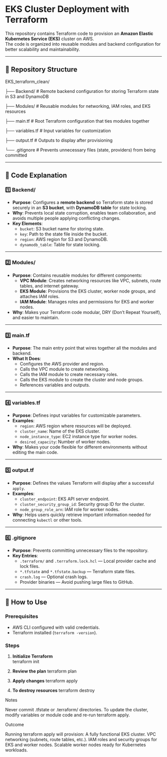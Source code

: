 # EKS Cluster Deployment with Terraform

This repository contains Terraform code to provision an **Amazon Elastic Kubernetes Service (EKS)** cluster on AWS.  
The code is organized into reusable modules and backend configuration for better scalability and maintainability.

---

## 📂 Repository Structure

EKS_terraform_clean/

├── Backend/ # Remote backend configuration for storing Terraform state in S3 and DynamoDB

├── Modules/ # Reusable modules for networking, IAM roles, and EKS resources

├── main.tf # Root Terraform configuration that ties modules together

├── variables.tf # Input variables for customization

├── output.tf # Outputs to display after provisioning

└── .gitignore # Prevents unnecessary files (state, providers) from being committed


---

## 🧩 **Code Explanation**

### 1️⃣ **Backend/**  
- **Purpose**: Configures a **remote backend** so Terraform state is stored securely in an **S3 bucket**, with **DynamoDB table** for state locking.  
- **Why**: Prevents local state corruption, enables team collaboration, and avoids multiple people applying conflicting changes.  
- **Key Elements**:
  - `bucket`: S3 bucket name for storing state.
  - `key`: Path to the state file inside the bucket.
  - `region`: AWS region for S3 and DynamoDB.
  - `dynamodb_table`: Table for state locking.

---

### 2️⃣ **Modules/**  
- **Purpose**: Contains reusable modules for different components:
  - **VPC Module**: Creates networking resources like VPC, subnets, route tables, and internet gateway.
  - **EKS Module**: Provisions the EKS cluster, worker node groups, and attaches IAM roles.
  - **IAM Module**: Manages roles and permissions for EKS and worker nodes.
- **Why**: Makes your Terraform code modular, DRY (Don’t Repeat Yourself), and easier to maintain.

---

### 3️⃣ **main.tf**  
- **Purpose**: The main entry point that wires together all the modules and backend.  
- **What It Does**:
  - Configures the AWS provider and region.
  - Calls the VPC module to create networking.
  - Calls the IAM module to create necessary roles.
  - Calls the EKS module to create the cluster and node groups.
  - References variables and outputs.

---

### 4️⃣ **variables.tf**  
- **Purpose**: Defines input variables for customizable parameters.  
- **Examples**:
  - `region`: AWS region where resources will be deployed.
  - `cluster_name`: Name of the EKS cluster.
  - `node_instance_type`: EC2 instance type for worker nodes.
  - `desired_capacity`: Number of worker nodes.  
- **Why**: Makes your code flexible for different environments without editing the main code.

---

### 5️⃣ **output.tf**  
- **Purpose**: Defines the values Terraform will display after a successful `apply`.  
- **Examples**:
  - `cluster_endpoint`: EKS API server endpoint.
  - `cluster_security_group_id`: Security group ID for the cluster.
  - `node_group_role_arn`: IAM role for worker nodes.  
- **Why**: Helps users quickly retrieve important information needed for connecting `kubectl` or other tools.

---

### 6️⃣ **.gitignore**  
- **Purpose**: Prevents committing unnecessary files to the repository.  
- **Key Entries**:
  - `.terraform/` and `.terraform.lock.hcl` — Local provider cache and lock files.  
  - `*.tfstate` and `*.tfstate.backup` — Terraform state files.  
  - `crash.log` — Optional crash logs.  
  - Provider binaries — Avoid pushing large files to GitHub.  

---

## 🚀 **How to Use**

### Prerequisites
- AWS CLI configured with valid credentials.
- Terraform installed (`terraform -version`).

### Steps
1. **Initialize Terraform**  
   terraform init

2. **Review the plan**
   terraform plan

4. **Apply changes**
   terraform apply
 
6. **To destroy resources**
   terraform destroy

Notes

Never commit .tfstate or .terraform/ directories.
To update the cluster, modify variables or module code and re-run terraform apply. 

Outcome

Running terraform apply will provision:
A fully functional EKS cluster.
VPC networking (subnets, route tables, etc.).
IAM roles and security groups for EKS and worker nodes.
Scalable worker nodes ready for Kubernetes workloads.

